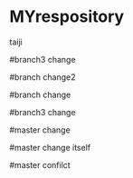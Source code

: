# MYrespository
taiji

#branch3 change

#branch change2


#branch change

#branch3 change

#master change

#master change itself

#master confilct
